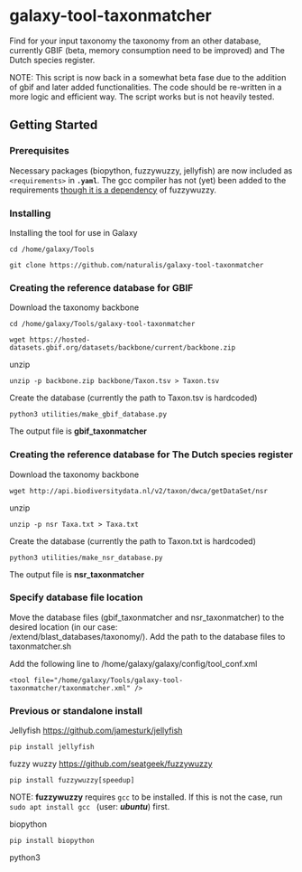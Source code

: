 # galaxy-tool-taxonmatcher
Find for your input taxonomy the taxonomy from an other database, currently GBIF (beta, memory consumption need to be improved) and The Dutch species register.

NOTE:
This script is now back in a somewhat beta fase due to the addition of gbif and later added functionalities. The code should be re-written in a more logic and efficient way. The script works but is not heavily tested. 

## Getting Started
### Prerequisites
Necessary packages (biopython, fuzzywuzzy, jellyfish) are now included as `<requirements>` in **`.yaml`**. The gcc compiler has not (yet) been added to the requirements [though it is a dependency](#previous-or-standalone-install) of fuzzywuzzy.


### Installing
Installing the tool for use in Galaxy
```
cd /home/galaxy/Tools
```
```
git clone https://github.com/naturalis/galaxy-tool-taxonmatcher
```
### Creating the reference database for GBIF
Download the taxonomy backbone
```
cd /home/galaxy/Tools/galaxy-tool-taxonmatcher
```
```
wget https://hosted-datasets.gbif.org/datasets/backbone/current/backbone.zip
```
unzip
```
unzip -p backbone.zip backbone/Taxon.tsv > Taxon.tsv
```
Create the database (currently the path to Taxon.tsv is hardcoded)
```
python3 utilities/make_gbif_database.py
```
The output file is **gbif_taxonmatcher**
### Creating the reference database for The Dutch species register
Download the taxonomy backbone
```
wget http://api.biodiversitydata.nl/v2/taxon/dwca/getDataSet/nsr
```
unzip
```
unzip -p nsr Taxa.txt > Taxa.txt
```
Create the database (currently the path to Taxon.txt is hardcoded)
```
python3 utilities/make_nsr_database.py
```
The output file is **nsr_taxonmatcher**
### Specify database file location
Move the database files (gbif_taxonmatcher and nsr_taxonmatcher) to the desired location (in our case:\
/extend/blast_databases/taxonomy/). Add the path to the database files to taxonmatcher.sh  

Add the following line to /home/galaxy/galaxy/config/tool_conf.xml
```
<tool file="/home/galaxy/Tools/galaxy-tool-taxonmatcher/taxonmatcher.xml" />
```
### Previous or standalone install

Jellyfish https://github.com/jamesturk/jellyfish<br />
```
pip install jellyfish
```
fuzzy wuzzy https://github.com/seatgeek/fuzzywuzzy<br />
```
pip install fuzzywuzzy[speedup]
```
NOTE: **fuzzywuzzy** requires `gcc` to be installed. If this is not the case,
run ```sudo apt install gcc ``` (user: ***ubuntu***) first. 

biopython
```
pip install biopython
```
python3
